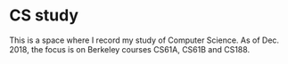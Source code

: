 # CS study

This is a space where I record my study of Computer Science. As of Dec. 2018, the focus is on Berkeley courses CS61A, CS61B and CS188.

